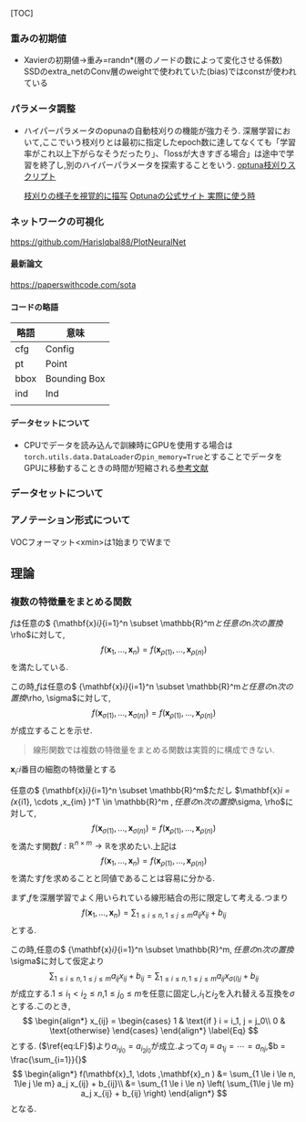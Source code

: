 [TOC]

### 重みの初期値

* Xavierの初期値->重み=randn*(層のノードの数によって変化させる係数)
  SSDのextra_netのConv層のweightで使われていた(bias)ではconstが使われている

### パラメータ調整

* ハイパーパラメータのopunaの自動枝刈りの機能が強力そう.
  深層学習において,ここでいう枝刈りとは最初に指定したepoch数に達してなくても「学習率がこれ以上下がらなそうだったり」、「lossが大きすぎる場合」は途中で学習を終了し,別のハイパーパラメータを探索することをいう.
  [optuna枝刈りスクリプト](https://github.com/eduidl/optuna-with-pytorch/blob/master/mnist.ipynb)

  [枝刈りの様子を視覚的に描写](https://qiita.com/koshian2/items/107c386f81c9bb7f8df3)
  [Optunaの公式サイト 実際に使う時](https://optuna.readthedocs.io/en/latest/reference/trial.html)

### ネットワークの可視化

https://github.com/HarisIqbal88/PlotNeuralNet

#### 最新論文

https://paperswithcode.com/sota

#### コードの略語

| 略語 | 意味         |
| ---- | ------------ |
| cfg  | Config       |
| pt   | Point        |
| bbox | Bounding Box |
| ind  | Ind          |
|      |              |

#### データセットについて

* CPUでデータを読み込んで訓練時にGPUを使用する場合は`torch.utils.data.DataLoader`の`pin_memory=True`とすることでデータをGPUに移動することきの時間が短縮される[参考文献](https://discuss.pytorch.org/t/when-to-set-pin-memory-to-true/19723)



### データセットについて

### アノテーション形式について

VOCフォーマット\<xmin\>は1始まりでWまで



## 理論

### 複数の特徴量をまとめる関数

$f$は任意の$ \{\mathbf{x}_i\}_{i=1}^n \subset \mathbb{R}^m$と任意の$n$次の置換$\rho$に対して,
$$
f(\mathbf{x}_1, \dots   ,\mathbf{x}_n )= f(\mathbf{x}_{\rho(1)}, \dots   ,\mathbf{x}_{\rho(n)} )
$$
を満たしている.

この時,$f$は任意の$ \{\mathbf{x}_i\}_{i=1}^n \subset \mathbb{R}^m$と任意の$n$次の置換$\rho, \sigma$に対して,
$$
f(\mathbf{x}_{\sigma(1)}, \dots   ,\mathbf{x}_{\sigma(n)} )
= f(\mathbf{x}_{\rho(1)}, \dots   ,\mathbf{x}_{\rho(n)} )
$$
が成立することを示せ.





>  線形関数では複数の特徴量をまとめる関数は実質的に構成できない.

$\mathbf{x}_i$:$i$番目の細胞の特徴量とする

任意の$ \{\mathbf{x}_i\}_{i=1}^n \subset \mathbb{R}^m$ただし $\mathbf{x}_i =  (x_{i1}, \cdots ,x_{im} )^T \in \mathbb{R}^m $,任意の$n$次の置換$\sigma, \rho$に対して,
$$
f(\mathbf{x}_{\sigma(1)}, \dots   ,\mathbf{x}_{\sigma(n)} )
= f(\mathbf{x}_{\rho(1)}, \dots   ,\mathbf{x}_{\rho(n)} )
$$
を満たす関数$f: \mathbb{R}^{n \times m} \rightarrow \mathbb{R}$を求めたい.上記は
$$
f(\mathbf{x}_1, \dots   ,\mathbf{x}_n )= f(\mathbf{x}_{\rho(1)}, \dots   ,\mathbf{x}_{\rho(n)} )
$$
を満たす$f$を求めることと同値であることは容易に分かる.

まず,$f$を深層学習でよく用いられている線形結合の形に限定して考える.つまり
$$
f(\mathbf{x}_1, \dots   ,\mathbf{x}_n )
= \sum_{1 \le i \le n, 1\le j \le m} a_{ij}x_{ij} + b_{ij}
$$
とする.

この時,任意の$ \{\mathbf{x}_i\}_{i=1}^n \subset \mathbb{R}^m$,任意の$n$次の置換$\sigma$に対して仮定より
$$
\sum_{1 \le i \le n, 1\le j \le m} a_{ij}x_{ij} + b_{ij}
= \sum_{1 \le i \le n, 1\le j \le m} a_{ij} x_{\sigma(i)j} + b_{ij} \label{eq:LF}
$$
が成立する.$1 \le i_1 < i_2 \le n$,$1 \le j_0 \le m$を任意に固定し,$i_1$と$i_2$を入れ替える互換を$\sigma$とする.このとき,
$$
\begin{align*}
x_{ij} 
= \begin{cases}
	1  & \text{if } i = i_1, j = j_0\\
	0 & \text{otherwise}
\end{cases} 
\end{align*}
\label{Eq}
$$
とする.
($\ref{eq:LF}$)より$a_{i_1 j_0} = a_{i_2 j_0}$が成立.よって$a_j \equiv a_{1j} = \cdots = a_{nj}$,$b = \frac{\sum_{i=1}}{}$
$$
\begin{align*}
	f(\mathbf{x}_1, \dots   ,\mathbf{x}_n )
	&= \sum_{1 \le i \le n, 1\le j \le m} a_j x_{ij} + b_{ij}\\
	&= \sum_{1 \le i \le n}
		\left(
			\sum_{1\le j \le m} a_j x_{ij} + b_{ij}
		\right)
\end{align*}
$$
となる.


